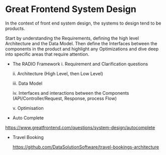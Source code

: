 # Great Frontend System Design

In the context of front end system design, the systems to design tend to be products. 

Start by understanding the Requirements, defining the high level Architecture and the Data Model. Then define the Interfaces between the components in the product and highlight any Optimizations and dive deep into specific areas that require attention.

- The RADIO Framework
  i. Requirement and Clarification questions

  ii. Architecture (High Level, then Low Level)

  iii. Data Model

  iv. Interfaces and interactions between the Components (API/Controller/Request, Response, process Flow)

  v. Optimisation
  
- Auto Complete

https://www.greatfrontend.com/questions/system-design/autocomplete 

- Travel Booking

  https://github.com/DataSolutionSoftware/travel-bookings-architecture
